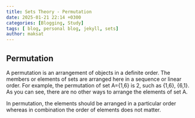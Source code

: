 ```yaml
---
title: Sets Theory - Permutation
date: 2025-01-21 22:14 +0300
categories: [Blogging, Study]
tags: [ blog, personal blog, jekyll, sets]
author: maksat
---
```


## Permutation
A permutation is an arrangement of objects in a definite order. The members or elements of sets are arranged here in a sequence or linear order. For example, the permutation of set A={1,6} is 2, such as {1,6}, {6,1}. As you can see, there are no other ways to arrange the elements of set A.

In permutation, the elements should be arranged in a particular order whereas in combination the order of elements does not matter. 